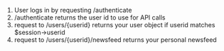 1. User logs in by requesting /authenticate
2. /authenticate returns the user id to use for API calls
3. request to /users/{userid} returns your user object if userid matches $session->userid
4. request to /users/{userid}/newsfeed returns your personal newsfeed